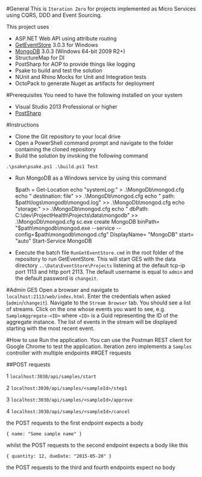 #General
This is `Iteration Zero` for projects implemented as Micro Services using CQRS, DDD and Event Sourcing.

This project uses

- ASP.NET Web API using attribute routing
- [GetEventStore](https://geteventstore.com/) 3.0.3 for Windows 
- [MongoDB](https://www.mongodb.org/) 3.0.3 (Windows 64-bit 2009 R2+)
- StructureMap for DI
- PostSharp for AOP to provide things like logging
- Psake to build and test the solution
- NUnit and Rhino Mocks for Unit and Integration tests
- OctoPack to generate Nuget as artifacts for deployment

#Prerequisites
You need to have the following installed on your system 

- Visual Studio 2013 Professional or higher
- [PostSharp](https://visualstudiogallery.msdn.microsoft.com/a058d5d3-e654-43f8-a308-c3bdfdd0be4a)

#Instructions

- Clone the Git repository to your local drive
- Open a PowerShell command prompt and navigate to the folder containing the cloned repository
- Build the solution by invoking the following command

```.\psake\psake.ps1 .\build.ps1 Test```

- Run MongoDB as a Windows service by using this command

    $path = Get-Location
    echo "systemLog:" > .\MongoDb\mongod.cfg
    echo "   destination: file" >> .\MongoDb\mongod.cfg
    echo "   path: $path\logs\mongodb\mongod.log" >> .\MongoDb\mongod.cfg
    echo "storage:" >> .\MongoDb\mongod.cfg
    echo "   dbPath: C:\dev\ProjectHealth\Projects\data\mongodb" >> .\MongoDb\mongod.cfg
    sc.exe create MongoDB binPath= "$path\mongodb\mongod.exe --service --config=$path\mongodb\mongod.cfg"  DisplayName= "MongoDB" start= "auto" 
    Start-Service MongoDB

- Execute the batch file `RunGetEventStore.cmd` in the root folder of the repository to run GetEventStore. This will start GES with the data directory `..\Data\EventStore\Projects` listening at the default tcp-ip port 1113 and http port 2113. The default username is equal to `admin` and the default password is `changeit`.

#Admin GES
Open a browser and navigate to `localhost:2113/web/index.html`. Enter the credentials when asked (`admin`/`changeit`). Navigate to the `Stream Browser` tab. You should see a list of streams. Click on the one whose events you want to see, e.g. `SampleAggregate-<ID>` where `<ID>` is a Guid representing the ID of the aggregate instance. The list of events in the stream will be displayed starting with the most recent event.

#How to use
Run the application. You can use the Postman REST client for Google Chrome to test the application. Iteration zero implements a `Samples` controller with multiple endpoints
##GET requests

##POST requests

1 ```localhost:3030/api/samples/start```

2 ```localhost:3030/api/samples/<sampleId>/step1```

3 ```localhost:3030/api/samples/<sampleId>/approve```

4 ```localhost:3030/api/samples/<sampleId>/cancel```

the POST requests to the first endpoint expects a body

```{ name: "Some sample name" }```

whilst the POST requests to the second endpoint expects a body like this

```{ quantity: 12, dueDate: "2015-05-20" }```

the POST requests to the third and fourth endpoints expect no body 